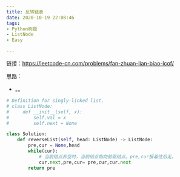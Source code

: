 ```yaml
---
title: 反转链表
date: 2020-10-19 22:08:46
tags: 
- Python刷题
- ListNode
- Easy

---
```


链接：https://leetcode-cn.com/problems/fan-zhuan-lian-biao-lcof/

思路：

- 。。

```python
# Definition for singly-linked list.
# class ListNode:
#     def __init__(self, x):
#         self.val = x
#         self.next = None

class Solution:
    def reverseList(self, head: ListNode) -> ListNode:
        pre,cur = None,head
        while(cur):
            # 当前结点非空时，当前结点指向前驱结点。pre,cur接着往后走。
            cur.next,pre,cur= pre,cur,cur.next
        return pre
```

